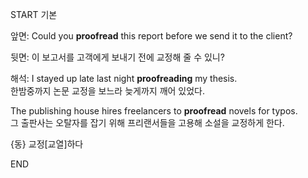 START
기본

앞면:
Could you **proofread** this report before we send it to the client?

뒷면:
이 보고서를 고객에게 보내기 전에 교정해 줄 수 있니?

해석:
I stayed up late last night **proofreading** my thesis.  
한밤중까지 논문 교정을 보느라 늦게까지 깨어 있었다.

The publishing house hires freelancers to **proofread** novels for typos.  
그 출판사는 오탈자를 잡기 위해 프리랜서들을 고용해 소설을 교정하게 한다.

{동} 교정[교열]하다
<!--ID: 1745568372841-->
END